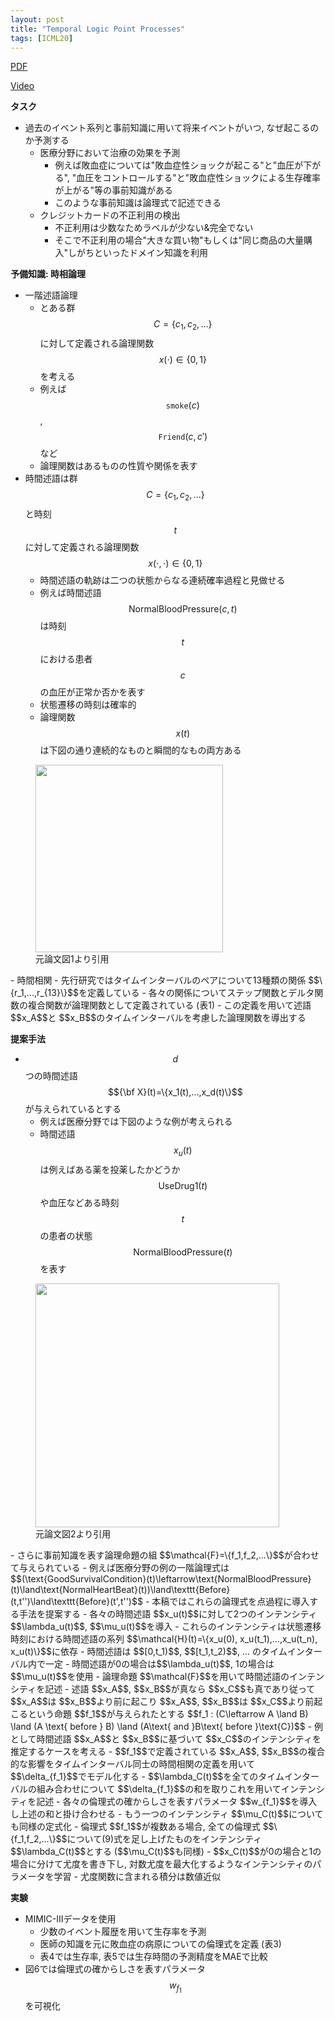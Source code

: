 ```yaml
---
layout: post
title: "Temporal Logic Point Processes"
tags: [ICML20]
---
```


<!--more-->

[PDF](http://proceedings.mlr.press/v119/li20p.html)

[Video](https://icml.cc/virtual/2020/poster/6570)

**タスク**
- 過去のイベント系列と事前知識に用いて将来イベントがいつ, なぜ起こるのか予測する
  - 医療分野において治療の効果を予測
    - 例えば敗血症については"敗血症性ショックが起こる"と"血圧が下がる", "血圧をコントロールする"と"敗血症性ショックによる生存確率が上がる"等の事前知識がある 
    - このような事前知識は論理式で記述できる
  - クレジットカードの不正利用の検出
    - 不正利用は少数なためラベルが少ない&完全でない
    - そこで不正利用の場合"大きな買い物"もしくは"同じ商品の大量購入"しがちといったドメイン知識を利用

**予備知識: 時相論理**
- 一階述語論理
  - とある群 $$C=\{c_1,c_2,...\}$$に対して定義される論理関数 $$x(\cdot)\in\{0,1\}$$を考える
  - 例えば $$\texttt{smoke}(c)$$, $$\texttt{Friend}(c,c')$$など
  - 論理関数はあるものの性質や関係を表す
- 時間述語は群 $$C=\{c_1,c_2,...\}$$と時刻 $$t$$に対して定義される論理関数 $$x(\cdot,\cdot)\in\{0,1\}$$ 
  - 時間述語の軌跡は二つの状態からなる連続確率過程と見做せる
  - 例えば時間述語 $${\text{NormalBloodPressure}(c,t)}$$は時刻 $$t$$における患者 $$c$$の血圧が正常か否かを表す
  - 状態遷移の時刻は確率的 
  - 論理関数 $$x(t)$$は下図の通り連続的なものと瞬間的なもの両方ある
<figure>
<img src="../../../assets/images/temporal_predicates.png" width=300px> 
<figcaption>元論文図1より引用</figcaption>
</figure>
- 時間相関
  - 先行研究ではタイムインターバルのペアについて13種類の関係 $$\{r_1,...,r_{13}\}$$を定義している
  - 各々の関係についてステップ関数とデルタ関数の複合関数が論理関数として定義されている (表1)
  - この定義を用いて述語 $$x_A$$と $$x_B$$のタイムインターバルを考慮した論理関数を導出する 

**提案手法**
- $$d$$つの時間述語 $${\bf X}(t)=\{x_1(t),...,x_d(t)\}$$が与えられているとする
  - 例えば医療分野では下図のような例が考えられる
  - 時間述語 $$x_u(t)$$は例えばある薬を投薬したかどうか $$\text{UseDrug1}(t)$$や血圧などある時刻 $$t$$の患者の状態 $$\text{NormalBloodPressure}(t)$$を表す
<figure>
<img src="../../../assets/images/running_example.png" width=390px> 
<figcaption>元論文図2より引用</figcaption>
</figure>
- さらに事前知識を表す論理命題の組 $$\mathcal{F}=\{f_1,f_2,...\}$$が合わせて与えられている
  - 例えば医療分野の例の一階論理式は 
    $$(\text{GoodSurvivalCondition}(t)\leftarrow\text{NormalBloodPressure}(t)\land\text{NormalHeartBeat}(t))\land\texttt{Before}(t,t'')\land\texttt{Before}(t',t'')$$
- 本稿ではこれらの論理式を点過程に導入する手法を提案する
- 各々の時間述語 $$x_u(t)$$に対して2つのインテンシティ $$\lambda_u(t)$$, $$\mu_u(t)$$を導入 
  - これらのインテンシティは状態遷移時刻における時間述語の系列 $$\mathcal{H}(t)=\{x_u(0), x_u(t_1),...,x_u(t_n), x_u(t)\}$$に依存
    - 時間述語は $$[0,t_1)$$, $$[t_1,t_2)$$, ... のタイムインターバル内で一定
  - 時間述語が0の場合は$$\lambda_u(t)$$, 1の場合は$$\mu_u(t)$$を使用 
- 論理命題 $$\mathcal{F}$$を用いて時間述語のインテンシティを記述 
  - 述語 $$x_A$$, $$x_B$$が真なら $$x_C$$も真であり従って $$x_A$$は $$x_B$$より前に起こり $$x_A$$, $$x_B$$は $$x_C$$より前起こるという命題 $$f_1$$が与えられたとする   
    $$f_1 : (C\leftarrow A \land B) \land (A \text{ before } B) \land (A\text{ and }B\text{ before }\text{C})$$
  - 例として時間述語 $$x_A$$と $$x_B$$に基づいて $$x_C$$のインテンシティを推定するケースを考える
  - $$f_1$$で定義されている $$x_A$$, $$x_B$$の複合的な影響をタイムインターバル同士の時間相関の定義を用いて $$\delta_{f_1}$$でモデル化する
  - $$\lambda_C(t)$$を全てのタイムインターバルの組み合わせについて $$\delta_{f_1}$$の和を取りこれを用いてインテンシティを記述 
  - 各々の倫理式の確からしさを表すパラメータ $$w_{f_1}$$を導入し上述の和と掛け合わせる
  - もう一つのインテンシティ $$\mu_C(t)$$についても同様の定式化
- 倫理式 $$f_1$$が複数ある場合, 全ての倫理式 $$\{f_1,f_2,...\}$$について(9)式を足し上げたものをインテンシティ $$\lambda_C(t)$$とする ($$\mu_C(t)$$も同様)
- $$x_C(t)$$が0の場合と1の場合に分けて尤度を書き下し, 対数尤度を最大化するようなインテンシティのパラメータを学習
  - 尤度関数に含まれる積分は数値近似


**実験**
- MIMIC-IIIデータを使用
  - 少数のイベント履歴を用いて生存率を予測  
  - 医師の知識を元に敗血症の病原についての倫理式を定義 (表3) 
  - 表4では生存率, 表5では生存時間の予測精度をMAEで比較
- 図6では倫理式の確からしさを表すパラメータ $$w_{f_1}$$を可視化

